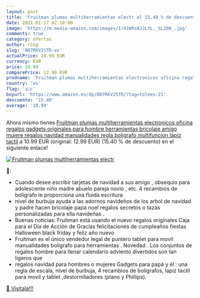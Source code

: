 ```yaml
---
layout: post
title: 'Fruitman plumas multiherramientas electr al 15.40 % de descuento'
date: 2021-01-17 02:10:00
image: 'https://m.media-amazon.com/images/I/41W9zAJJLYL._SL200_.jpg'
comments: true
category: ofertas
author: ring
slug: 'B07RKV2STR-es'
actualPrice: 10.99 EUR
currency: EUR
price: 10.99
comparePrice: 12.99 EUR
prodname: 'Fruitman plumas multiherramientas electronicos oficina regalos gadgets originales para hombre herramientas bricolaje amigo mujere regalos navidad manualidades regla boligrafo multifuncion lápiz tactil'
country: 'es'
flag: '🇪🇸'
buyurl: 'https://www.amazon.es/dp/B07RKV2STR/?tag=tolees-21'
descuento: '15.40'
average: '10.99'
---
```


Ahora mismo tienes [Fruitman plumas multiherramientas electronicos oficina regalos gadgets originales para hombre herramientas bricolaje amigo mujere regalos navidad manualidades regla boligrafo multifuncion lápiz tactil](https://www.amazon.es/dp/B07RKV2STR/?tag=tolees-21) a 10.99 EUR (original: 12.99 EUR) (15.40 %  de descuento) en el siguiente enlace!

[![Fruitman plumas multiherramientas electr](https://m.media-amazon.com/images/I/41W9zAJJLYL._SL200_.jpg)](https://www.amazon.es/dp/B07RKV2STR/?tag=tolees-21)

🔎:

- Cuando desee escribir tarjetas de navidad a sus amigo , obsequio para adolescente niño madre abuelo pareja novio , etc. 4 recambios de bolígrafo le proporciona una fluida escritura
- nivel de burbuja ayuda a las adornos navideños de los arbol de navidad y padre hacen bricolaje papa noel regalos secretos o tazas personalizadas para ella navideñas .
- Buenas noticias: Fruitman está usando el nuevo regalos originales Caja para el Día de Acción de Gracias felicitaciones de cumpleaños fiestas Halloween black friday y feliz año nuevo
- Fruitman es el único vendedor legal de puntero tablet para movil manualidades bolígrafo para herramientas . Novedad . Los conjuntos de regalos hombre para llenar calendario adviento divertidos son tan ligeros que
- regalos navidad para hombres o mujeres Gadgets para papá y él : una regla de escala, nivel de burbuja, 4 recambios de bolígrafos, lapiz tactil para movil y tablet ,destornilladores (plano y Phillips).

[🛒 Visítala!!!](https://www.amazon.es/dp/B07RKV2STR/?tag=tolees-21)
